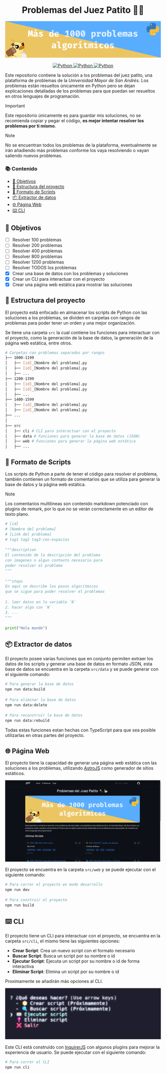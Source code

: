 <h1 align="center">Problemas del Juez Patito 🔨🦆</h1>

![](./assets/banner.png)

<p align="center">
    <a href="https://www.python.org/">
        <img alt="Python" src="https://img.shields.io/badge/python-%2314354C.svg?style=for-the-badge&logo=python&logoColor=white"/>
    </a>
    <a href="https://jv.umsa.bo/oj/problemset.php">
        <img alt="Python" src="https://img.shields.io/badge/Juez Patito-4285F4.svg?style=for-the-badge&logo=GoogleChrome&logoColor=white"/>
    </a>
    <a href="https://repollodev.github.io/Problemas-del-Juez-Patito/">
        <img alt="Python" src="https://img.shields.io/badge/Página estatica-121011.svg?style=for-the-badge&logo=github&logoColor=white"/>
    </a>
</p>

Este repositorio contiene la solución a los problemas del juez patito, una plataforma de problemas de la _Universidad Mayor de San Andrés_. Los problemas están resueltos únicamente en Python pero se dejan explicaciones detalladas de los problemas para que puedan ser resueltos en otros lenguajes de programación.

> [!IMPORTANT]
> Este repositorio únicamente es para guardar mis soluciones, no se recomienda copiar y pegar el código, **es mejor intentar resolver los problemas por ti mismo**.

> [!NOTE]
> No se encuentran todos los problemas de la plataforma, eventualmente se irán añadiendo más problemas conforme los vaya resolviendo o vayan saliendo nuevos problemas.

### 📚 Contenido

- [🎯 Objetivos](#-objetivos)
- [📁 Estructura del proyecto](#-estructura-del-proyecto)
- [📄 Formato de Scripts](#-formato-de-scripts)
- [📦 Extractor de datos](#-extractor-de-datos)
- [🌐 Página Web](#-página-web)
- [⌨️ CLI](#️-cli)

## 🎯 Objetivos

- [ ] Resolver 100 problemas
- [ ] Resolver 200 problemas
- [ ] Resolver 400 problemas
- [ ] Resolver 800 problemas
- [ ] Resolver 1200 problemas
- [ ] Resolver TODOS los problemas
- [x] Crear una base de datos con los problemas y soluciones
- [x] Crear un CLI para interactuar con el proyecto
- [x] Crear una página web estática para mostrar las soluciones

## 📁 Estructura del proyecto

El proyecto está enfocado en almacenar los scripts de Python con las soluciones a los problemas, se dividen en carpetas con rangos de problemas para poder tener un orden y una mejor organización.

Se tiene una carpeta `src` la cual contiene los funciones para interactuar con el proyecto, como la generación de la base de datos, la generación de la página web estática, entre otros.

```bash
# Carpetas con problemas separados por rangos
├── 1000-1199
│   ├── [id]_[Nombre del problema].py
│   ├── [id]_[Nombre del problema].py
│   ├── ...
├── 1200-1399
│   ├── [id]_[Nombre del problema].py
│   ├── [id]_[Nombre del problema].py
│   ├── ...
├── 1400-1599
│   ├── [id]_[Nombre del problema].py
│   ├── [id]_[Nombre del problema].py
├── ...
│
├── src
│   ├── cli # CLI para interactuar con el proyecto
│   ├── data # Funciones para generar la base de datos (JSON)
│   ├── web # Funciones para generar la página web estática
│   ├── ...
```

## 📄 Formato de Scripts

Los scripts de Python a parte de tener el código para resolver el problema, también contienen un formato de comentarios que se utiliza para generar la base de datos y la página web estática.

> [!NOTE]
> Los comentarios multilineas son contenido markdown potenciado con plugins de remark, por lo que no se verán correctamente en un editor de texto plano.

```python
# [id]
# [Nombre del problema]
# [Link del problema]
# tag1 tag2 tag3-con-espacios

"""description
El contenido de la descripción del problema
con imagenes o algun contexto necesario para
poder resolver el problema
"""

"""steps
En aquí se describe los pasos algoritmicos
que se sigue para poder resolver el problemas

1. leer datos en la variable `N`
2. hacer algo con `N`
3. ...
"""

print("Hola mundo")
```

## 📦 Extractor de datos

El proyecto posee varias funciones que en conjunto permiten extraer los datos de los scripts y generar una base de datos en formato JSON, esta base de datos se encuentra en la carpeta `src/data` y se puede generar con el siguiente comando:

```bash
# Para generar la base de datos
npm run data:build

# Para eliminar la base de datos
npm run data:delete

# Para reconstruir la base de datos
npm run data:rebuild
```

Todas estas funciones estan hechas con TypeScript para que sea posible utilizarlas en otras partes del proyecto.

## 🌐 Página Web

El proyecto tiene la capacidad de generar una página web estática con las soluciones a los problemas, utilizando [AstroJS](https://astro.build/) como generador de sitios estáticos.

![Landing Page](./assets/landing-page.png)

El proyecto se encuentra en la carpeta `src/web` y se puede ejecutar con el siguiente comando:

```bash
# Para correr el proyecto en modo desarrollo
npm run dev

# Para construir el proyecto
npm run build
```

## ⌨️ CLI

El proyecto tiene un CLI para interactuar con el proyecto, se encuentra en la carpeta `src/cli`, el mismo tiene las siguientes opciones:

- **Crear Script**: Crea un nuevo script con el formato necesario
- **Buscar Script**: Busca un script por su nombre o id
- **Ejecutar Script**: Ejecuta un script por su nombre o id de forma interactiva
- **Eliminar Script**: Elimina un script por su nombre o id

Proximamente se añadirán más opciones al CLI.

![CLI](./assets/cli.png)

Este CLI está construido con [InquirerJS](https://www.npmjs.com/package/inquirer) con algunos plugins para mejorar la experiencia de usuario. Se puede ejecutar con el siguiente comando:

```bash
# Para correr el CLI
npm run cli
```
